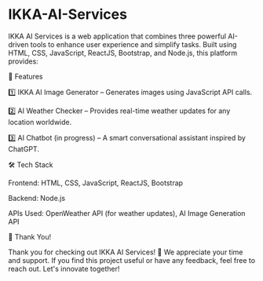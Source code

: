 # IKKA-AI-Services

IKKA AI Services is a web application that combines three powerful AI-driven tools to enhance user experience and simplify tasks. Built using HTML, CSS, JavaScript, ReactJS, Bootstrap, and Node.js, this platform provides:

🚀 Features

1️⃣ IKKA AI Image Generator – Generates images using JavaScript API calls.

2️⃣ AI Weather Checker – Provides real-time weather updates for any location worldwide.

3️⃣ AI Chatbot (in progress) – A smart conversational assistant inspired by ChatGPT.

🛠 Tech Stack

Frontend: HTML, CSS, JavaScript, ReactJS, Bootstrap

Backend: Node.js

APIs Used: OpenWeather API (for weather updates), AI Image Generation API

🙌 Thank You!

Thank you for checking out IKKA AI Services! 🚀 We appreciate your time and support. If you find this project useful or have any feedback, feel free to reach out. Let's innovate together!

